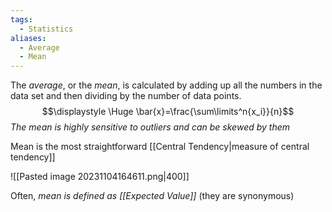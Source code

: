 ```yaml
---
tags:
  - Statistics
aliases:
  - Average
  - Mean
---
```

The *average*, or the *mean*, is calculated by adding up all the numbers in the data set and then dividing by the number of data points.
$$\displaystyle \Huge \bar{x}=\frac{\sum\limits^n{x_i}}{n}$$
*The mean is highly sensitive to outliers and can be skewed by them*

Mean is the most straightforward [[Central Tendency|measure of central tendency]]

![[Pasted image 20231104164611.png|400]]

Often, *mean is defined as [[Expected Value]]* (they are synonymous)